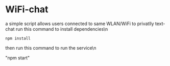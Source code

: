# WiFi-chat
a simple script allows users connected to same WLAN/WiFi to privatlly text-chat
run this command to install dependencies\n

```npm install```

then run this command to run the service\n

"npm start"
